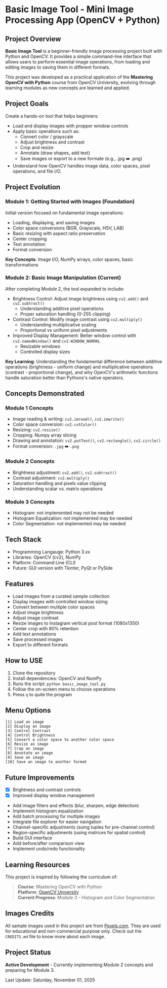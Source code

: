 # Basic Image Tool - Mini Image Processing App (OpenCV + Python)

## Project Overview
**Basic Image Tool** is a beginner-friendly image processing project built with Python and OpenCV. It provides a simple
command-line interface that allows users to perform essential image operations, from loading and editing images to saving
them in different formats.

This project was developed as a practical application of the **Mastering OpenCV with Python** course from OpenCV University,
evolving through learning modules as new concepts are learned and applied.

## Project Goals
Create a hands-on tool that helps beginners:
- Load and display images with propper window controls
- Apply basic operations such as:
  - Convert color / grayscale
  - Adjust brightness and contrast
  - Crop and resize
  - Annotate (draw shapes, add text)
  - Save images or export to a new formate (e.g., .jpg ➡️ .png)
- Understand how OpenCV handles image data, color spaces, pixel operations, and file I/O.

## Project Evolution

### Module 1: Getting Started with Images (Foundation)
Initial version focused on fundamental image operations:
- Loading, displaying, and saving images
- Color space conversions (BGR, Grayscale, HSV, LAB)
- Basic resizing with aspect ratio preservation
- Center cropping
- Text annotation
- Format conversion

**Key Concepts**: Image I/O, NumPy arrays, color spaces, basic transformations

### Module 2: Basic Image Manipulation (Current)
After completing Module 2, the tool expanded to include:
- Brightness Control: Adjust image brightness using `cv2.add()` and `cv2.subtract()`
  - Understanding additive pixel operations
  - Proper saturation handling (0-255 clipping)
- Contrast Control: Modify image contrast using `cv2.multiply()`
  - Understanding multiplicative scaling
  - Proportional vs uniform pixel adjustments
- Improved Display Management: Better window control with `cv2.namedWindow()` and `cv2.WINDOW_NORMAL`
  - Resizable windows
  - Controlled display sizes

**Key Learning**: Understanding the fundamental difference between additive operations (brightness - uniform change) and
multiplicative operations (contrast - proportional change), and why OpenCV's arithmetic functions handle saturation better
than Pythons's native operators.

## Concepts Demonstrated
### Module 1 Concepts
- Image reading & writing: `cv2.imread()`, `cv2.imwrite()`
- Color space conversion: `cv2.cvtColor()`
- Resizing: `cv2.resize()`
- Cropping: Numpy array slicing
- Drawing and annotation: `cv2.putText()`, `cv2.rectangle()`, `cv2.circle()`
- Format conversion: `.jpg` ➡️ `.png`

### Module 2 Concepts
- Brightness adjustment: `cv2.add()`, `cv2.subtract()`
- Contrast adjustment: `cv2.multiply()`
- Saturation handling and pixels value clipping
- Understanding scalar vs. matrix operations

### Module 3 Concepts
- Histogram: not implemented may not be needed
- Histogram Equalization: not implemented may be needed
- Color Segmentation: not implemented may be needed

## Tech Stack
- Programming Langauge: Python 3.xx
- Libraries: OpenCV (cv2), NumPy
- Platform: Command Line (CLI)
- Future: GUI version with Tkinter, PyQt or PySide

## Features
- Load images from a curated sample collection
- Display images with controlled window sizing
- Convert between multiple color spaces
- Adjust image brightness
- Adjust image contrast
- Resize images to Instagram vertical post format (1080x1350)
- Center crop with 80% retention
- Add text annotations
- Save processed images
- Export to different formats

## How to USE
1. Clone the repository
2. Install dependencies: OpenCV and NumPy
3. Runs the script: `python basic_image_tool.py`
4. Follow the on-screen menu to choose operations
5. Press `q` to quite the program

## Menu Options
```
[1] Load an image
[2] Display an image
[3] Control Contrast
[4] Control Brightness
[5] Convert a color space to another color space
[6] Resize an image
[7] Crop an image
[8] Annotate an image
[9] Save an image
[10] Save an image to another format
```

## Future Improvements
- [x] Brightness and contrast controls
- [x] Improved display window management
- Add image filters and effects (blur, sharpen, edge detection)
- Implement histogram equalization
- Add batch processing for multiple images
- Integrate file explorer for easier navigation
- Channel-specific adjustments (suing tuples for pre-channel control)
- Region-specific adjustments (using matrices for spatial control)
- Build GUI interface
- Add before/after comparison view
- Implement undo/redo functionality

## Learning Resources
This project is inspired by following the curriculum of:
> **Course**: Mastering OpenCV with Python  
> **Platform**: [OpenCV University](https://opencv.org/university/)  
> **Current Progress**: Module 3 - Histogram and Color Segmentation

## Images Credits
All sample images used in this project are from [Pexels.com](https://www.pexels.com/). They are used for educational and 
non-commercial purpose only. Check out the `CREDITS.md` file to know more about each image.

## Project Status
**Active Development** - Currently implementing Module 2 concepts and preparing for Module 3.

Last Update: Saturday, November 01, 2025
